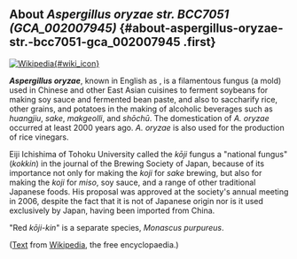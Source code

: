 About *Aspergillus oryzae str. BCC7051 (GCA\_002007945)* {#about-aspergillus-oryzae-str.-bcc7051-gca_002007945 .first}
--------------------------------------------------------

[![Wikipedia](/img/wikipedia_logo_v2_en.png){#wiki_icon}](http://en.wikipedia.org/wiki/Aspergillus_oryzae)

***Aspergillus oryzae***, known in English as , is a filamentous fungus
(a mold) used in Chinese and other East Asian cuisines to ferment
soybeans for making soy sauce and fermented bean paste, and also to
saccharify rice, other grains, and potatoes in the making of alcoholic
beverages such as *huangjiu*, *sake*, *makgeolli*, and *shōchū*. The
domestication of *A. oryzae* occurred at least 2000 years ago. *A.
oryzae* is also used for the production of rice vinegars.

Eiji Ichishima of Tohoku University called the *kōji* fungus a
\"national fungus\" (*kokkin*) in the journal of the Brewing Society of
Japan, because of its importance not only for making the *koji* for
*sake* brewing, but also for making the *koji* for *miso*, soy sauce,
and a range of other traditional Japanese foods. His proposal was
approved at the society\'s annual meeting in 2006, despite the fact that
it is not of Japanese origin nor is it used exclusively by Japan, having
been imported from China.

\"Red *kōji-kin*\" is a separate species, *Monascus purpureus*.

([Text](http://en.wikipedia.org/wiki/Aspergillus_oryzae) from
[Wikipedia](http://en.wikipedia.org/), the free encyclopaedia.)

